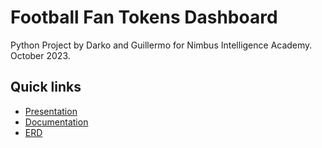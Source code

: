 # Football Fan Tokens Dashboard
Python Project by Darko and Guillermo for Nimbus Intelligence Academy. October 2023. 

## Quick links
- [Presentation](https://docs.google.com/presentation/d/1BKxg-wKqOWKK-haEsi4BZBt19Sbc9adQOIZmDWkBRic/edit#slide=id.g28a006450f8_0_115)
- [Documentation](https://docs.google.com/document/d/13P5PoTR49IYn1ngSlAk3XSyKivv_KGz5LZZmgEK0OqA/edit?usp=sharing)
- [ERD](https://github.com/GuillermoIzquierdo/NimbusAcademyProject/blob/a4f9a66eae2ed1e04abcf174e0081fd1dfb7eeed/Python%20Project%20ERD.pdf)

